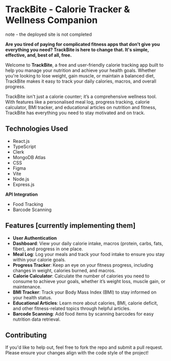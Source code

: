 # TrackBite - Calorie Tracker & Wellness Companion

note - the deployed site is not completed

**Are you tired of paying for complicated fitness apps that don’t give you everything you need? TrackBite is here to change that. It's simple, effective, and, best of all, free.**

Welcome to **TrackBite**, a free and user-friendly calorie tracking app built to help you manage your nutrition and achieve your health goals. Whether you're looking to lose weight, gain muscle, or maintain a balanced diet, TrackBite makes it easy to track your daily calories, macros, and overall progress.

TrackBite isn't just a calorie counter; it’s a comprehensive wellness tool. With features like a personalised meal log, progress tracking, calorie calculator, BMI tracker, and educational articles on nutrition and fitness, TrackBite has everything you need to stay motivated and on track.

## Technologies Used
- React.js
- TypeScript
- Clerk
- MongoDB Atlas
- CSS
- Figma
- Vite
- Node.js
- Express.js

**API Integration**  
- Food Tracking
- Barcode Scanning

## Features [currently implementing them]
- **User Authentication**
- **Dashboard**: View your daily calorie intake, macros (protein, carbs, fats, fiber), and progress in one place.
- **Meal Log**: Log your meals and track your food intake to ensure you stay within your calorie goals.
- **Progress Tracker**: Keep an eye on your fitness progress, including changes in weight, calories burned, and macros.
- **Calorie Calculator**: Calculate the number of calories you need to consume to achieve your goals, whether it’s weight loss, muscle gain, or maintenance.
- **BMI Tracker**: Track your Body Mass Index (BMI) to stay informed on your health status.
- **Educational Articles**: Learn more about calories, BMI, calorie deficit, and other fitness-related topics through helpful articles.
- **Barcode Scanning**: Add food items by scanning barcodes for easy nutrition data retrieval.

## Contributing
If you'd like to help out, feel free to fork the repo and submit a pull request. Please ensure your changes align with the code style of the project!
